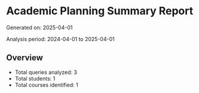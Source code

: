 # Academic Planning Summary Report

Generated on: 2025-04-01

Analysis period: 2024-04-01 to 2025-04-01

## Overview

- Total queries analyzed: 3
- Total students: 1
- Total courses identified: 1

